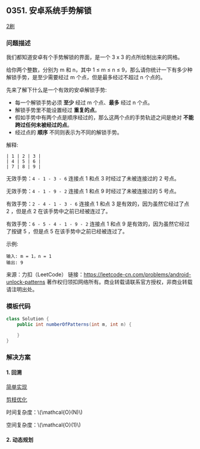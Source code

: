 ## 0351. 安卓系统手势解锁

<script src="https://cdn.bootcss.com/mathjax/2.7.7/MathJax.js?config=TeX-AMS-MML_HTMLorMML"></script>

[2刷](qu0351/solu/Solution.java)

### 问题描述

我们都知道安卓有个手势解锁的界面，是一个 3 x 3 的点所绘制出来的网格。

给你两个整数，分别为 ​​m 和 n，其中 1 ≤ m ≤ n ≤ 9，那么请你统计一下有多少种解锁手势，是至少需要经过 m 个点，但是最多经过不超过 n 个点的。

 

先来了解下什么是一个有效的安卓解锁手势:

* 每一个解锁手势必须 **至少** 经过 m 个点、**最多** 经过 n 个点。
* 解锁手势里不能设置经过 **重复的点**。
* 假如手势中有两个点是顺序经过的，那么这两个点的手势轨迹之间是绝对 **不能跨过任何未被经过的点**。
* 经过点的 **顺序** 不同则表示为不同的解锁手势。

 

 

解释:

```
| 1 | 2 | 3 |
| 4 | 5 | 6 |
| 7 | 8 | 9 |
```

无效手势：`4 - 1 - 3 - 6`
连接点 1 和点 3 时经过了未被连接过的 2 号点。

无效手势：`4 - 1 - 9 - 2`
连接点 1 和点 9 时经过了未被连接过的 5 号点。

有效手势：`2 - 4 - 1 - 3 - 6`
连接点 1 和点 3 是有效的，因为虽然它经过了点 2 ，但是点 2 在该手势中之前已经被连过了。

有效手势：`6 - 5 - 4 - 1 - 9 - 2`
连接点 1 和点 9 是有效的，因为虽然它经过了按键 5 ，但是点 5 在该手势中之前已经被连过了。
 

示例:

```
输入: m = 1，n = 1
输出: 9
```

来源：力扣（LeetCode）
链接：https://leetcode-cn.com/problems/android-unlock-patterns
著作权归领扣网络所有。商业转载请联系官方授权，非商业转载请注明出处。


### 模板代码

``` java
class Solution {
    public int numberOfPatterns(int m, int n) {

    }
}
```

### 解决方案

#### 1. 回溯

[简单实现](qu0351/solu1/Solution.java)

[剪枝优化](qu0351/solu2/Solution.java)

时间复杂度：\\(\mathcal{O}(N)\\)

空间复杂度：\\(\mathcal{O}(1)\\)

#### 2. 动态规划


